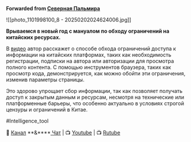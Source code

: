 **Forwarded from [Северная Пальмира](https://t.me/northern_palmyra/284)**

![[photo_1101998100_8 - 20250202024624006.jpg]]

**Врываемся в новый год с мануалом по обходу ограничений на китайских ресурсах.**

В [видео](https://www.youtube.com/watch?v=8Rj0TP0Cc3o) автор расскажет о способе обхода ограничений доступа к информации на китайских платформах, таких как необходимость регистрации, подписки на автора или авторизации для просмотра полного контента. С помощью инструментов браузера, таких как просмотр кода, демонстрируется, как можно обойти эти ограничения, изменив параметры страницы.

Это здорово упрощает сбор информации, так как позволяет получать доступ к закрытым данным и ресурсам, несмотря на технические или платформенные барьеры, что особенно актуально в условиях строгой цензуры и ограничений в Китае.

#Intelligence_tool

👥 [Канал](https://t.me/intelligence_guild) **&****[ Чат](https://t.me/intelligence_guild) | 📺 [Youtube](https://youtu.be/q5eHDq3Qcf0) | 📺 [Rutube](https://rutube.ru/video/ae4115a73b533090929f840a1dffdb98/)